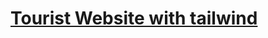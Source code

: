 

<h1>
  <a href="https://inquisitive-piroshki-272d1b.netlify.app/">
    Tourist Website with tailwind
  </a>
</h1>
